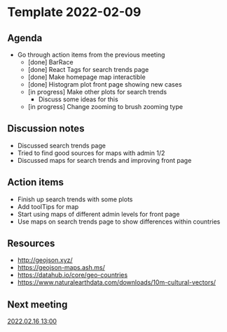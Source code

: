 # Template 2022-02-09

## Agenda

* Go through action items from the previous meeting
  * [done] BarRace
  * [done] React Tags for search trends page
  * [done] Make homepage map interactible
  * [done] Histogram plot front page showing new cases
  * [in progress] Make other plots for search trends
    * Discuss some ideas for this
  * [in progress] Change zooming to brush zooming type

## Discussion notes

* Discussed search trends page
* Tried to find good sources for maps with admin 1/2
* Discussed maps for search trends and improving front page

## Action items

* Finish up search trends with some plots
* Add toolTips for map
* Start using maps of different admin levels for front page
* Use maps on search trends page to show differences within countries

## Resources

* <http://geojson.xyz/>
* <https://geojson-maps.ash.ms/>
* <https://datahub.io/core/geo-countries>
* <https://www.naturalearthdata.com/downloads/10m-cultural-vectors/>

## Next meeting

[2022.02.16 13:00](16.02.22.md)
